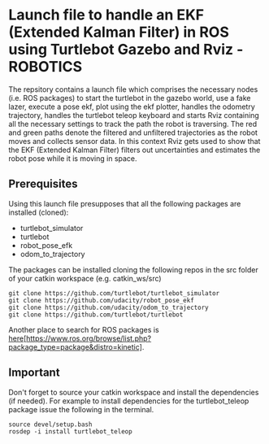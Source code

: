 # Launch file to handle an EKF (Extended Kalman Filter) in ROS using Turtlebot Gazebo and Rviz - ROBOTICS
The repsitory contains a launch file which comprises the necessary nodes (i.e. ROS packages) to start the turtlebot in the gazebo world, use a fake lazer, execute a pose ekf, plot using the ekf plotter, handles the odometry trajectory, handles the turtlebot teleop keyboard and starts Rviz containing all the necessary settings to track the path the robot is traversing. The red and green paths denote the filtered and unfiltered trajectories as the robot moves and collects sensor data. In this context Rviz gets used to show that the EKF (Extended Kalman Filter) filters out uncertainties and estimates the robot pose while it is moving in space.

## Prerequisites
Using this launch file presupposes that all the following packages are installed (cloned):
- turtlebot_simulator
- turtlebot
- robot_pose_efk
- odom_to_trajectory

The packages can be installed cloning the following repos in the src folder of your catkin workspace (e.g. catkin_ws/src)
```
git clone https://github.com/turtlebot/turtlebot_simulator
git clone https://github.com/udacity/robot_pose_ekf 
git clone https://github.com/udacity/odom_to_trajectory
git clone https://github.com/turtlebot/turtlebot
```
Another place to search for ROS packages is [here](https://pages.github.com/)[https://www.ros.org/browse/list.php?package_type=package&distro=kinetic].

## Important
Don't forget to source your catkin workspace and install the dependencies (if needed). For example to install dependencies for the turtlebot_teleop package issue the following in the terminal.
```
source devel/setup.bash
rosdep -i install turtlebot_teleop
```

